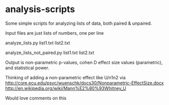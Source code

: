 analysis-scripts
================

Some simple scripts for analyzing lists of data, both paired &amp; unpaired. 

Input files are just lists of numbers, one per line

analyze_lists.py	list1.txt list2.txt

analyze_lists_not_paired.py	list1.txt list2.txt

Output is non-parametric p-values, cohen D effect size values (parametric), and statistical power.

Thinking of adding a non-parametric effect like U/n1n2 via 
http://core.ecu.edu/psyc/wuenschk/docs30/Nonparametric-EffectSize.docx
http://en.wikipedia.org/wiki/Mann%E2%80%93Whitney_U

Would love comments on this
